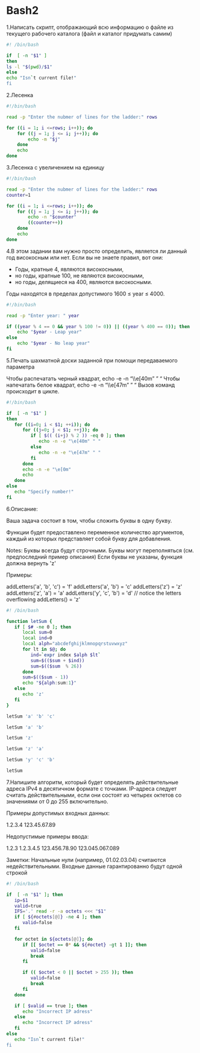 # Bash2



1.Написать скрипт, отображающий всю информацию о файле из текущего рабочего каталога (файл и каталог придумать самим)
```bash
#! /bin/bash

if  [ -n "$1" ]
then
ls -l "$(pwd)/$1"
else
echo "Isn`t current file!"
fi
```
2.Лесенка
```bash
#!/bin/bash

read -p "Enter the nubmer of lines for the ladder:" rows

for ((i = 1; i <=rows; i++)); do
    for ((j = 1; j <= i; j++)); do
        echo -m "$j"
    done
    echo
done
```

3.Лесенка с увеличением на единицу
```bash
#!/bin/bash

read -p "Enter the nubmer of lines for the ladder:" rows
counter=1

for ((i = 1; i <=rows; i++)); do
    for ((j = 1; j <= i; j++)); do
        echo -n "$counter"
        ((counter++))
    done
    echo
done
```
4.В этом задании вам нужно просто определить, является ли данный год високосным или нет. Если вы не знаете правил, вот они:

- Годы, кратные 4, являются високосными,
- но годы, кратные 100, не являются високосными,
- но годы, делящиеся на 400, являются високосными.

Годы находятся в пределах допустимого 1600 ≤ year ≤ 4000.

```bash
#!/bin/bash

read -p "Enter year: " year

if ((year % 4 == 0 && year % 100 != 0)) || ((year % 400 == 0)); then
    echo "$year - Leap year"
else
    echo "$year - No leap year"
fi
```

5.Печать шахматной доски заданной при помощи передаваемого параметра

Чтобы распечатать черный квадрат, echo -e -n “\\\\e[40m” ” “
Чтобы напечатать белое квадрат, echo -e -n “\\\\e[47m” ” “
Вызов команд происходит в цикле.
```bash
#!/bin/bash

if  [ -n "$1" ]
then
   for ((i=0; i < $1; ++i)); do
      for ((j=0; j < $1; ++j)); do
         if [ $(( (i+j) % 2 )) -eq 0 ]; then
            echo -n -e "\e[40m" " "
         else
            echo -n -e "\e[47m" " "
         fi
      done
      echo -n -e "\e[0m"
      echo
   done
else
   echo "Specify number!"
fi
```

6.Описание:

Ваша задача состоит в том, чтобы сложить буквы в одну букву.

Функции будет предоставлено переменное количество аргументов, каждый из которых представляет собой букву для добавления.

Notes:
Буквы всегда будут строчными.
Буквы могут переполняться (см. предпоследний пример описания)
Если буквы не указаны, функция должна вернуть 'z'


Примеры:

addLetters('a', 'b', 'c') = 'f'
addLetters('a', 'b') = 'c'
addLetters('z') = 'z'
addLetters('z', 'a') = 'a'
addLetters('y', 'c', 'b') = 'd' // notice the letters overflowing
addLetters() = 'z'

```bash
#! /bin/bash

function letSum {
   if [ $# -ne 0 ]; then
      local sum=0
      local ind=0
      local alph="abcdefghijklmnopqrstuvwxyz"
      for lt in $@; do
         ind=`expr index $alph $lt`
         sum=$(($sum + $ind))
         sum=$(($sum  % 26))
      done
      sum=$(($sum - 1))
      echo "${alph:sum:1}"
   else
      echo 'z'
   fi
}

letSum 'a' 'b' 'c'

letSum 'a' 'b'

letSum 'z'

letSum 'z' 'a'

letSum 'y' 'c' 'b'

letSum
```

7.Напишите алгоритм, который будет определять действительные адреса IPv4 в десятичном формате с точками. 
IP-адреса следует считать действительными, если они состоят из четырех октетов со значениями от 0 до 255 включительно.


Примеры допустимых входных данных:

1.2.3.4
123.45.67.89


Недопустимые примеры ввода:

1.2.3
1.2.3.4.5
123.456.78.90
123.045.067.089

Заметки: 
Начальные нули (например, 01.02.03.04) считаются недействительными. 
Входные данные гарантированно будут одной строкой

```bash
#! /bin/bash

if  [ -n "$1" ]; then
   ip=$1
   valid=true
   IFS='.' read -r -a octets <<< "$1"
   if [ ${#octets[@]} -ne 4 ]; then
      valid=false
   fi

   for octet in ${octets[@]}; do
      if [[ $octet == 0* && ${#octet} -gt 1 ]]; then
         valid=false
         break
      fi

      if (( $octet < 0 || $octet > 255 )); then
         valid=false
         break
      fi
   done

   if [ $valid == true ]; then
      echo "Incorrect IP adress"
   else
      echo "Incorrect IP adress"
   fi
else
   echo "Isn`t current file!"
fi
```







